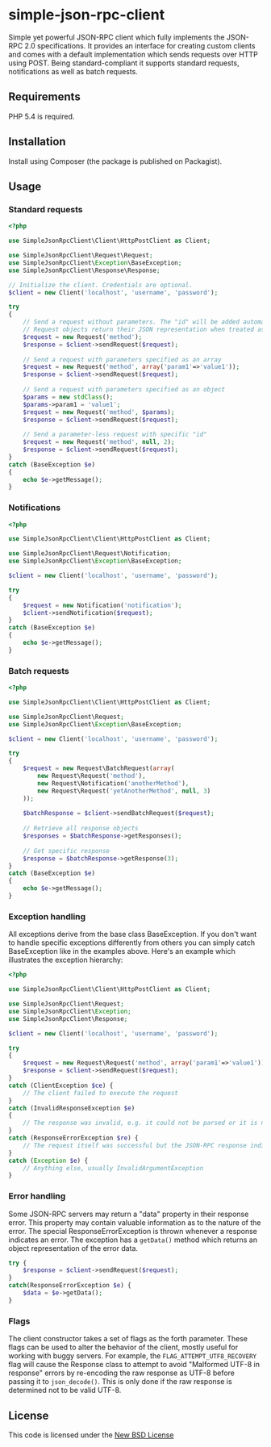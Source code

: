 simple-json-rpc-client
======================

Simple yet powerful JSON-RPC client which fully implements the JSON-RPC 2.0 specifications. It provides an interface for creating custom clients and comes with a default implementation which sends requests over HTTP using POST. Being standard-compliant it supports standard requests, notifications as well as batch requests.

## Requirements

PHP 5.4 is required.

## Installation

Install using Composer (the package is published on Packagist).

## Usage

### Standard requests

```php
<?php

use SimpleJsonRpcClient\Client\HttpPostClient as Client;

use SimpleJsonRpcClient\Request\Request;
use SimpleJsonRpcClient\Exception\BaseException;
use SimpleJsonRpcClient\Response\Response;

// Initialize the client. Credentials are optional.
$client = new Client('localhost', 'username', 'password');

try 
{
	// Send a request without parameters. The "id" will be added automatically unless supplied.
	// Request objects return their JSON representation when treated as strings.
	$request = new Request('method');
	$response = $client->sendRequest($request);
	
	// Send a request with parameters specified as an array
	$request = new Request('method', array('param1'=>'value1'));
	$response = $client->sendRequest($request);
	
	// Send a request with parameters specified as an object
	$params = new stdClass();
	$params->param1 = 'value1';
	$request = new Request('method', $params);
	$response = $client->sendRequest($request);
	
	// Send a parameter-less request with specific "id"
	$request = new Request('method', null, 2);
	$response = $client->sendRequest($request);
}
catch (BaseException $e) 
{
	echo $e->getMessage();
}
```

### Notifications

```php
<?php

use SimpleJsonRpcClient\Client\HttpPostClient as Client;

use SimpleJsonRpcClient\Request\Notification;
use SimpleJsonRpcClient\Exception\BaseException;

$client = new Client('localhost', 'username', 'password');

try 
{
	$request = new Notification('notification');
	$client->sendNotification($request);
}
catch (BaseException $e) 
{
	echo $e->getMessage();
}
```

### Batch requests

```php
<?php

use SimpleJsonRpcClient\Client\HttpPostClient as Client;

use SimpleJsonRpcClient\Request;
use SimpleJsonRpcClient\Exception\BaseException;

$client = new Client('localhost', 'username', 'password');

try 
{
	$request = new Request\BatchRequest(array(
		new Request\Request('method'),
		new Request\Notification('anotherMethod'),
		new Request\Request('yetAnotherMethod', null, 3)
	));
	
	$batchResponse = $client->sendBatchRequest($request);
	
	// Retrieve all response objects
	$responses = $batchResponse->getResponses();
	
	// Get specific response
	$response = $batchResponse->getResponse(3);
}
catch (BaseException $e) 
{
	echo $e->getMessage();
}
```

### Exception handling

All exceptions derive from the base class BaseException. If you don't want to handle specific exceptions differently from others you can simply catch BaseException like in the examples above. Here's an example which illustrates the exception hierarchy:

```php
<?php

use SimpleJsonRpcClient\Client\HttpPostClient as Client;

use SimpleJsonRpcClient\Request;
use SimpleJsonRpcClient\Exception;
use SimpleJsonRpcClient\Response;

$client = new Client('localhost', 'username', 'password');

try 
{
	$request = new Request\Request('method', array('param1'=>'value1'));
	$response = $client->sendRequest($request);
}
catch (ClientException $ce) {
	// The client failed to execute the request
}
catch (InvalidResponseException $e) 
{
	// The response was invalid, e.g. it could not be parsed or it is not standard-compliant
}
catch (ResponseErrorException $re) {
	// The request itself was successful but the JSON-RPC response indicates an error.
}
catch (Exception $e) {
	// Anything else, usually InvalidArgumentException
}
```

### Error handling

Some JSON-RPC servers may return a "data" property in their response error. This property may contain valuable information as to the nature of the error. The special ResponseErrorException is thrown whenever a response indicates an error. The exception has a `getData()` method which returns an object representation of the error data.

```php
try {
	$response = $client->sendRequest($request);
}
catch(ResponseErrorException $e) {
	$data = $e->getData();
}

```

### Flags

The client constructor takes a set of flags as the forth parameter. These flags can be used to alter the behavior of the client, mostly useful for working with buggy servers. For example, the `FLAG_ATTEMPT_UTF8_RECOVERY` flag will cause the Response class to attempt to avoid "Malformed UTF-8 in response" errors by re-encoding the raw response as UTF-8 before passing it to `json_decode()`. This is only done if the raw response is determined not to be valid UTF-8.

## License

This code is licensed under the [New BSD License](http://www.opensource.org/licenses/bsd-license.php)

